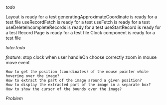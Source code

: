 _todo_

Layout is ready for a test
generatingApproximateCoordinate is ready for a test file
useRecordFetch is ready for a test
useFetch is ready for a test
useDeleteIncompleteRecords is ready for a test
useStartRecord is ready for a test
Record Page is ready for a test file
Clock component is ready for a test file

<!-- implementing count up clock component from front end -->

_laterTodo_

_feature_:
stop clock when user handleOn choose correctly
zoom in mouse move event

    How to get the position (coordinates) of the mouse pointer while hovering over the image?
    How to extract the part of the image around a given position?
    How to display the extracted part of the image in a separate box?
    How to show the cursor of the bounds over the image?

_Problem_
